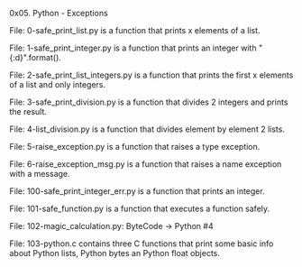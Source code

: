 0x05. Python - Exceptions


File: 0-safe_print_list.py is a function that prints x elements of a list.

File: 1-safe_print_integer.py is a function that prints an integer with "{:d}".format().

File: 2-safe_print_list_integers.py is a function that prints the first x elements of a list and only integers.

File: 3-safe_print_division.py is a function that divides 2 integers and prints the result.

File: 4-list_division.py is a function that divides element by element 2 lists.

File: 5-raise_exception.py is a function that raises a type exception.

File: 6-raise_exception_msg.py is a function that raises a name exception with a message.

File: 100-safe_print_integer_err.py is a function that prints an integer.

File: 101-safe_function.py is a function that executes a function safely.

File: 102-magic_calculation.py: ByteCode -> Python #4

File: 103-python.c contains three C functions that print some basic info about Python lists, Python bytes an Python float objects.
